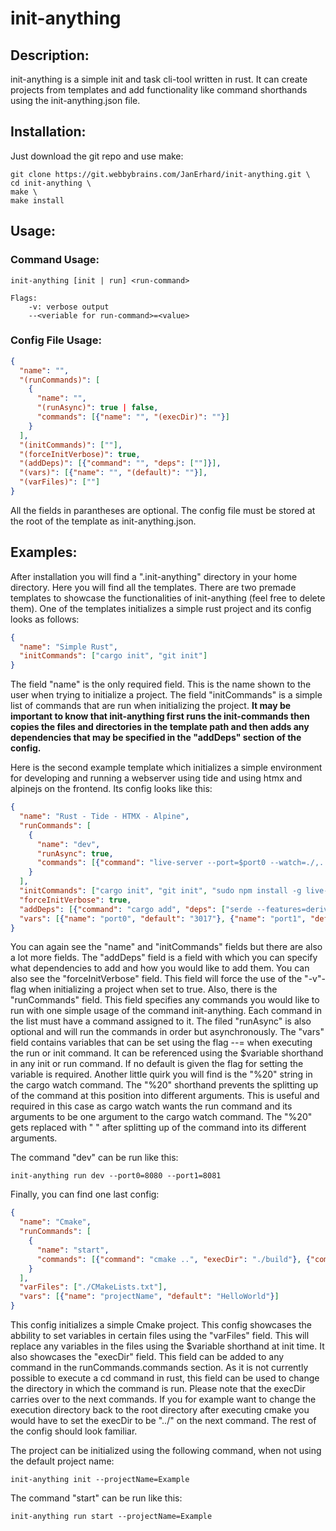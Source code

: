 # init-anything

## Description:

init-anything is a simple init and task cli-tool written in rust. It can create projects from templates and add functionality like command shorthands using the init-anything.json file.

## Installation:

Just download the git repo and use make:


```
git clone https://git.webbybrains.com/JanErhard/init-anything.git \
cd init-anything \
make \
make install
```

## Usage:

### Command Usage:

```
init-anything [init | run] <run-command>

Flags:
    -v: verbose output
    --<veriable for run-command>=<value>
```

### Config File Usage:

```json
{
  "name": "",
  "(runCommands)": [
    {
      "name": "",
      "(runAsync)": true | false,
      "commands": [{"name": "", "(execDir)": ""}]
    }
  ],
  "(initCommands)": [""],
  "(forceInitVerbose)": true,
  "(addDeps)": [{"command": "", "deps": [""]}],
  "(vars)": [{"name": "", "(default)": ""}],
  "(varFiles)": [""]
}
```

All the fields in parantheses are optional. The config file must be stored at the root of the template as init-anything.json.

## Examples:

After installation you will find a ".init-anything" directory in your home directory. Here you will find all the templates. There are two premade templates to showcase the functionalities of init-anything (feel free to delete them). One of the templates initializes a simple rust project and its config looks as follows:

```json
{
  "name": "Simple Rust",
  "initCommands": ["cargo init", "git init"]
}
```

The field "name" is the only required field. This is the name shown to the user when trying to initialize a project. The field "initCommands" is a simple list of commands that are run when initializing the project. **It may be important to know that init-anything first runs the init-commands then copies the files and directories in the template path and then adds any dependencies that may be specified in the "addDeps" section of the config.**

Here is the second example template which initializes a simple environment for developing and running a webserver using tide and using htmx and alpinejs on the frontend. Its config looks like this:

```json
{
  "name": "Rust - Tide - HTMX - Alpine",
  "runCommands": [
    {
      "name": "dev",
      "runAsync": true,
      "commands": [{"command": "live-server --port=$port0 --watch=./,../static --mount=/static:./static --proxy=/api/:http://127.0.0.1:$port1/api/ ./pages"}, {"command": "cargo watch --ignore \"static\" --ignore \"pages\" -x run%20$port1"}]
    }
  ],
  "initCommands": ["cargo init", "git init", "sudo npm install -g live-server"],
  "forceInitVerbose": true,
  "addDeps": [{"command": "cargo add", "deps": ["serde --features=derive", "tide", "serde_json", "async-std --features=attributes", "lazy_static", "tera"]}],
  "vars": [{"name": "port0", "default": "3017"}, {"name": "port1", "default": "3018"}]
}
```

You can again see the "name" and "initCommands" fields but there are also a lot more fields. The "addDeps" field is a field with which you can specify what dependencies to add and how you would like to add them. You can also see the "forceInitVerbose" field. This field will force the use of the "-v"-flag when initializing a project when set to true. Also, there is the "runCommands" field. This field specifies any commands you would like to run with one simple usage of the command init-anything. Each command in the list must have a command assigned to it. The filed "runAsync" is also optional and will run the commands in order but asynchronously. The "vars" field contains variables that can be set using the flag --<variable>=<value> when executing the run or init command. It can be referenced using the $variable shorthand in any init or run command. If no default is given the flag for setting the variable is required. Another little quirk you will find is the "%20" string in the cargo watch command. The "%20" shorthand prevents the splitting up of the command at this position into different arguments. This is useful and required in this case as cargo watch wants the run command and its arguments to be one argument to the cargo watch command. The "%20" gets replaced with " " after splitting up of the command into its different arguments.

The command "dev" can be run like this:

```
init-anything run dev --port0=8080 --port1=8081

```

Finally, you can find one last config:

```json
{
  "name": "Cmake",
  "runCommands": [
    {
      "name": "start",
      "commands": [{"command": "cmake ..", "execDir": "./build"}, {"command": "make"}, {"command": "./$projectName"}]
    }
  ],
  "varFiles": ["./CMakeLists.txt"],
  "vars": [{"name": "projectName", "default": "HelloWorld"}]
}
```

This config initializes a simple Cmake project. This config showcases the abbility to set variables in certain files using the "varFiles" field. This will replace any variables in the files using the $variable shorthand at init time. It also showcases the "execDir" field. This field can be added to any command in the runCommands.commands section. As it is not currently possible to execute a cd command in rust, this field can be used to change the directory in which the command is run. Please note that the execDir carries over to the next commands. If you for example want to change the execution directory back to the root directory after executing cmake you would have to set the execDir to be "../" on the next command. The rest of the config should look familiar.

The project can be initialized using the following command, when not using the default project name:

```
init-anything init --projectName=Example
```

The command "start" can be run like this:

```
init-anything run start --projectName=Example
```
